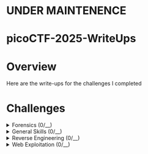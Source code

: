 # UNDER MAINTENENCE
# picoCTF-2025-WriteUps

# Overview
Here are the write-ups for the challenges I completed

# Challenges

<details>
  <summary>Forensics (0/__)</summary>
  
  | Challenge | Solved |
  | --------- | ------ |
  | [RED] | N |
  | [Ph4nt0m 1ntrud3r] | N |
  | [flags are stepic] | N |
  | [Event-Viewing] | N |
  | [Bitlocker-2] | N |
  | [Bitlocker-1] | N |

</details>

<details>
  <summary>General Skills (0/__)</summary>
  
  | Challenge | Solved |
  | --------- | ------ |
  | [FANTASY CTF] | N |
  | [Rust fixme 3] | N |
  | [Rust fixme 2] | N |
  | [Rust fixme 1] | N |
  | [YaraRules0x100] | N |
  | [] | N |

</details>

<details>
  <summary>Reverse Engineering (0/__)</summary>
  
  | Challenge | Solved |
  | --------- | ------ |
  | [Flag Hunters] | N |
  | [Quantum Scrambler] | N |
  | [Chronohack] | N |
  | [Tap into Hash] | N |
  | [perplexed] | N |
  | [Binary Instrumentation 2] | N |
  | [Binary Instrumentation 1] | N |

</details>

<details>
  <summary>Web Exploitation (0/__)</summary>
  
  | Challenge | Solved |
  | [SSTI1] | N |
  | [n0s4n1ty 1] | N |
  | [head-dump] | N |
  | [Cookie Monster Secret Recipe] | N |
  | [Pachinko] | N |
  | [SSTI2] | N |
  | [3v@l] | N |
  | [WebSockFish] | N |
  | [Apriti sesamo] | N |
  | [secure-email-service] | N |
  | [Pachinko Revisited] | N |

</details>
